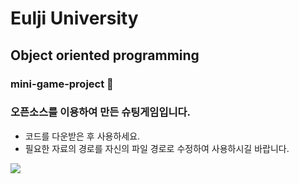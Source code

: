 # Eulji University 
## Object oriented programming
### mini-game-project 📕

### 오픈소스를 이용하여 만든 슈팅게임입니다.
- 코드를 다운받은 후 사용하세요.
- 필요한 자료의 경로를 자신의 파일 경로로 수정하여 사용하시길 바랍니다.

<img src="![2019162027_이은비](https://user-images.githubusercontent.com/103405457/197466463-0541ca33-b7c5-449b-8f67-a9110ee20c41.gif)">
